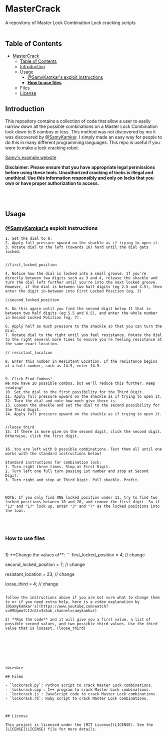 # MasterCrack

A repository of Master Lock Combination Lock cracking scripts
<br>
<br>

## Table of Contents

- [MasterCrack](#mastercrack)
  - [Table of Contents](#table-of-contents)
  - [Introduction](#introduction)
  - [Usage](#usage)
    - [@SamyKamkar's exploit instructions](#samykamkars-exploit-instructions)
    - [**How to use files**](#how-to-use-files)
  - [Files](#files)
  - [License](#license)

## Introduction

This repository contains a collection of code that allow a user to easily narrow down all the possible combinations on a Master Lock Combination lock down to 8 combos or less. This method was not discovered by me it was discovered by [@SamyKamkar](https://twitter.com/samykamkar). I simply made an easy way for people to do this in many different programming languages. This repo is useful if you were to make a lock cracking robot.

[Samy's example website](https://samy.pl/master/master.html)

**Disclaimer: Please ensure that you have appropriate legal permissions before using these tools. Unauthorized cracking of locks is illegal and unethical. Use this information responsibly and only on locks that you own or have proper authorization to access.**

<br><br>

## Usage

### [@SamyKamkar's](https://samy.pl/master/master.html) exploit instructions

```
1. Set the dial to 0.
2. Apply full pressure upward on the shackle as if trying to open it.
3. Rotate dial to the left (towards 10) hard until the dial gets locked.


//first_locked_position

4. Notice how the dial is locked into a small groove. If you're directly between two digits such as 3 and 4, release the shackle and turn the dial left further until you're into the next locked groove. However, if the dial is between two half digits (eg 2.5 and 3.5), then enter the digit in-between into First Locked Position (eg, 3)

//second_locked_position

5. Do this again until you find the second digit below 11 that is between two half digits (eg 5.5 and 6.5), and enter the whole number in Second Locked Position (eg, 7).

6. Apply half as much pressure to the shackle so that you can turn the dial.
7. Rotate dial to the right until you feel resistance. Rotate the dial to the right several more times to ensure you're feeling resistance at the same exact location.

// resistant_location

8. Enter this number in Resistant Location. If the resistance begins at a half number, such as 14.5, enter 14.5.


9. Click Find Combos!
We now have 20 possible combos, but we'll reduce this further. Keep reading!
10. Set the dial to the first possibility for the Third Digit.
11. Apply full pressure upward on the shackle as if trying to open it.
12. Turn the dial and note how much give there is.
13. Loosen the shackle and set the dial to the second possibility for the Third Digit.
14. Apply full pressure upward on the shackle as if trying to open it.


//loose_third
15. If there is more give on the second digit, click the second digit. Otherwise, click the first digit.


16. You are left with 8 possible combinations. Test them all until one works with the standard instructions below!

Standard instructions for combination lock:
1. Turn right three times. Stop at First Digit.
2. Turn left one full turn passing 1st number and stop at Second Digit.
3. Turn right and stop at Third Digit. Pull shackle. Profit.



NOTE: If you only find ONE locked position under 11, try to find two locked positions between 10 and 20, and remove the first digit. So if "13" and "17" lock up, enter "3" and "7" as the locked positions into the tool.
```

<br><br>
### **How to use files**
<br>
1) **Change the values of**:
```
first_locked_position = 4; // change

second_locked_position = 7; // change

resistant_location = 23; // change

loose_third = 4; // change
```

follow the instructions above if you are not sure what to change them to or if you need extra help, here is a video explanation by [@SamyKamkar's](https://www.youtube.com/watch?v=09UgmwtL12c&t=3s&ab_channel=samykamkar)

2) **Run the code** and it will give you a first value, a list of possible second values, and two possible third values. Use the third value that is loosest. (loose_third)








<br><br>

## Files

- `lockcrack.py`: Python script to crack Master Lock combinations.
- `lockcrack.cpp`: C++ program to crack Master Lock combinations.
- `lockcrack.js`: JavaScript code to crack Master Lock combinations.
- `lockcrack.rb`: Ruby script to crack Master Lock combinations.



## License

This project is licensed under the [MIT License](LICENSE). See the [LICENSE](LICENSE) file for more details.
